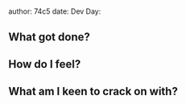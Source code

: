 #
author: 74c5
date:
Dev Day:

## What got done?

## How do I feel?

## What am I keen to crack on with?